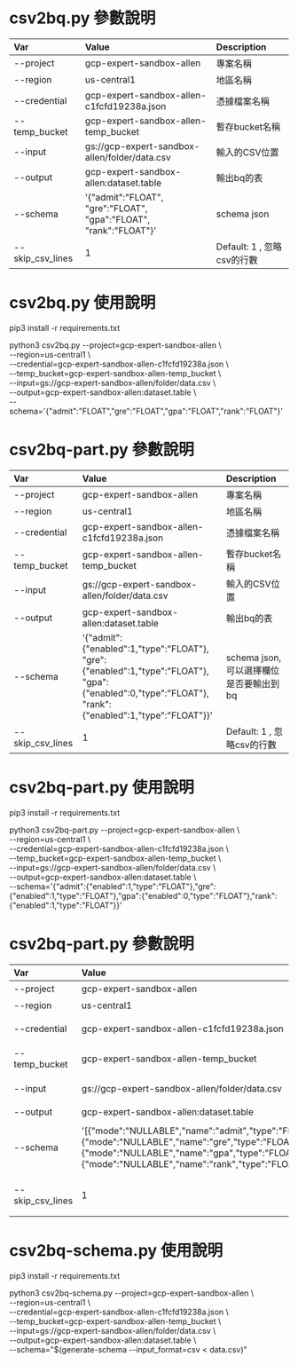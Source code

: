 # csv2bq.py 參數說明

Var           | Value                                         | Description
:-------------|:----------------------------------------------|:------------------------
--project	  | gcp-expert-sandbox-allen	                  | 專案名稱
--region	  | us-central1	                                  | 地區名稱
--credential  | gcp-expert-sandbox-allen-c1fcfd19238a.json	  | 憑據檔案名稱
--temp_bucket | gcp-expert-sandbox-allen-temp_bucket	      | 暫存bucket名稱
--input	      | gs://gcp-expert-sandbox-allen/folder/data.csv | 輸入的CSV位置
--output	  | gcp-expert-sandbox-allen:dataset.table	      | 輸出bq的表
--schema	  | '{"admit":"FLOAT",<br>"gre":"FLOAT",<br>"gpa":"FLOAT",<br>"rank":"FLOAT"}' | schema json
--skip_csv_lines | 1                                       | Default: 1 , 忽略csv的行數

# csv2bq.py 使用說明

pip3 install -r requirements.txt

python3 csv2bq.py --project=gcp-expert-sandbox-allen \\<br>
--region=us-central1 \\<br>
--credential=gcp-expert-sandbox-allen-c1fcfd19238a.json \\<br>
--temp_bucket=gcp-expert-sandbox-allen-temp_bucket \\<br>
--input=gs://gcp-expert-sandbox-allen/folder/data.csv \\<br>
--output=gcp-expert-sandbox-allen:dataset.table \\<br>
--schema='{"admit":"FLOAT","gre":"FLOAT","gpa":"FLOAT","rank":"FLOAT"}'


# csv2bq-part.py 參數說明

Var           | Value                                         | Description
:-------------|:----------------------------------------------|:------------------------
--project	  | gcp-expert-sandbox-allen	                  | 專案名稱
--region	  | us-central1	                                  | 地區名稱
--credential  | gcp-expert-sandbox-allen-c1fcfd19238a.json	  | 憑據檔案名稱
--temp_bucket | gcp-expert-sandbox-allen-temp_bucket	      | 暫存bucket名稱
--input	      | gs://gcp-expert-sandbox-allen/folder/data.csv | 輸入的CSV位置
--output	  | gcp-expert-sandbox-allen:dataset.table	      | 輸出bq的表
--schema	  | '{"admit":{"enabled":1,"type":"FLOAT"},<br>"gre":{"enabled":1,"type":"FLOAT"},<br>"gpa":{"enabled":0,"type":"FLOAT"},<br>"rank":{"enabled":1,"type":"FLOAT"}}' | schema json,可以選擇欄位是否要輸出到bq
--skip_csv_lines | 1                                       | Default: 1 , 忽略csv的行數

# csv2bq-part.py 使用說明

pip3 install -r requirements.txt

python3 csv2bq-part.py --project=gcp-expert-sandbox-allen \\<br>
--region=us-central1 \\<br>
--credential=gcp-expert-sandbox-allen-c1fcfd19238a.json \\<br>
--temp_bucket=gcp-expert-sandbox-allen-temp_bucket \\<br>
--input=gs://gcp-expert-sandbox-allen/folder/data.csv \\<br>
--output=gcp-expert-sandbox-allen:dataset.table \\<br>
--schema='{"admit":{"enabled":1,"type":"FLOAT"},"gre":{"enabled":1,"type":"FLOAT"},"gpa":{"enabled":0,"type":"FLOAT"},"rank":{"enabled":1,"type":"FLOAT"}}'


# csv2bq-part.py 參數說明

Var           | Value                                         | Description
:-------------|:----------------------------------------------|:------------------------
--project	  | gcp-expert-sandbox-allen	                  | 專案名稱
--region	  | us-central1	                                  | 地區名稱
--credential  | gcp-expert-sandbox-allen-c1fcfd19238a.json	  | 憑據檔案名稱
--temp_bucket | gcp-expert-sandbox-allen-temp_bucket	      | 暫存bucket名稱
--input	      | gs://gcp-expert-sandbox-allen/folder/data.csv | 輸入的CSV位置
--output	  | gcp-expert-sandbox-allen:dataset.table	      | 輸出bq的表
--schema	  | '[{"mode":"NULLABLE","name":"admit","type":"FLOAT"},<br>{"mode":"NULLABLE","name":"gre","type":"FLOAT"},<br>{"mode":"NULLABLE","name":"gpa","type":"FLOAT"},<br>{"mode":"NULLABLE","name":"rank","type":"FLOAT"}]' | schema json,可以選擇欄位是否要輸出到bq
--skip_csv_lines | 1                                       | Default: 1 , 忽略csv的行數

# csv2bq-schema.py 使用說明

pip3 install -r requirements.txt

python3 csv2bq-schema.py --project=gcp-expert-sandbox-allen \\<br>
--region=us-central1 \\<br>
--credential=gcp-expert-sandbox-allen-c1fcfd19238a.json \\<br>
--temp_bucket=gcp-expert-sandbox-allen-temp_bucket \\<br>
--input=gs://gcp-expert-sandbox-allen/folder/data.csv \\<br>
--output=gcp-expert-sandbox-allen:dataset.table \\<br>
--schema="$(generate-schema --input_format=csv < data.csv)"